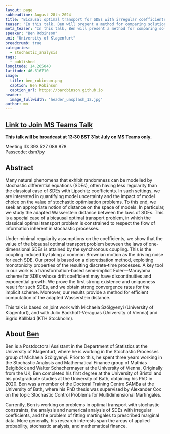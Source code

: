 ```yaml
---
layout: page
subheadline: August 28th 2024
title: "Bicausal optimal transport for SDEs with irregular coefficients"
teaser: "In this talk, Ben will present a method for comparing solutions of different SDEs, bringing together ideas from optimal transport, stochastic analysis, and numerical methods for SDEs with irregular coefficients."
meta_teaser: "In this talk, Ben will present a method for comparing solutions of different SDEs, bringing together ideas from optimal transport, stochastic analysis, and numerical methods for SDEs with irregular coefficients."
speaker: "Ben Robinson"
uni: "University of Klagenfurt"
breadcrumb: true
categories:
  - stochastic_analysis
tags:
  - published
longitude: 14.265040
latitude: 46.616710
image:
  title: ben_robinson.png
  caption: Ben Robinson
  caption_url: https://barobinson.github.io
header:
  image_fullwidth: "header_unsplash_12.jpg"
author: mo
---
```


## [Link to Join MS Teams Talk](https://eur01.safelinks.protection.outlook.com/ap/t-59584e83/?url=https%3A%2F%2Fteams.microsoft.com%2Fl%2Fmeetup-join%2F19%253ameeting_N2Q2NGY2NDEtYWVmNS00NzE3LWI0ZWMtMWFiZmE3NGM2MTc3%2540thread.v2%2F0%3Fcontext%3D%257b%2522Tid%2522%253a%2522377e3d22-4ea1-422d-b0ad-8fcc89406b9e%2522%252c%2522Oid%2522%253a%252243af9e94-a882-4d59-8a92-d00c8899065e%2522%257d&data=05%7C01%7Cccvdli20%40bath.ac.uk%7C4692626d8c3a4fe9f94908db8387ab1b%7C377e3d224ea1422db0ad8fcc89406b9e%7C0%7C0%7C638248390924867986%7CUnknown%7CTWFpbGZsb3d8eyJWIjoiMC4wLjAwMDAiLCJQIjoiV2luMzIiLCJBTiI6Ik1haWwiLCJXVCI6Mn0%3D%7C3000%7C%7C%7C&sdata=riObWy2OxzM%2BmiKhOXgep0Rc7lT5F0csNZdbmKCBQ1A%3D&reserved=0)

**This talk will be broadcast at 13:30 BST 31st July on MS Teams only.**

Meeting ID: 393 527 089 878 \
Passcode: dsm7py

## Abstract

Many natural phenomena that exhibit randomness can be modelled by stochastic differential equations (SDEs), often having less regularity than the classical case of SDEs with Lipschitz coefficients. In such settings, we are interested in quantifying model uncertainty and the impact of model choice on the value of stochastic optimisation problems. To this end, we seek an appropriate notion of distance on the space of models. In particular, we study the adapted Wasserstein distance between the laws of SDEs. This is a special case of a bicausal optimal transport problem, in which the classical optimal transport problem is constrained to respect the flow of information inherent in stochastic processes.

Under minimal regularity assumptions on the coefficients, we show that the value of the bicausal optimal transport problem between the laws of one-dimensional SDEs is attained by the synchronous coupling. This is the coupling induced by taking a common Brownian motion as the driving noise for each SDE. Our proof is based on a discretisation method, exploiting monotonicity properties of the resulting discrete-time processes. A key tool in our work is a transformation-based semi-implicit Euler—Maruyama scheme for SDEs whose drift coefficient may have discontinuities and exponential growth. We prove the first strong existence and uniqueness result for such SDEs, and we obtain strong convergence rates for the implicit scheme. Moreover, our results provide a method for efficient computation of the adapted Wasserstein distance.

This talk is based on joint work with Michaela Szölgyenyi (University of Klagenfurt), and with Julio Backhoff-Veraguas (University of Vienna) and Sigrid Källblad (KTH Stockholm).

## About [Ben](https://barobinson.github.io)

Ben is a Postdoctoral Assistant in the Department of Statistics at the University of Klagenfurt, where he is working in the Stochastic Processes group of Michaela Szölgyenyi. Prior to this, he spent three years working in the Stochastic Analysis and Mathematical Finance group of Mathias Beiglböck and Walter Schachermayer at the University of Vienna. Originally from the UK, Ben completed his first degree at the University of Bristol and his postgraduate studies at the University of Bath, obtaining his PhD in 2020. Ben was a member of the Doctoral Training Centre SAMBa at the University of Bath, where his PhD thesis was supervised by Alexander Cox on the topic Stochastic Control Problems for Multidimensional Martingales.

Currently, Ben is working on problems in optimal transport with stochastic constraints, the analysis and numerical analysis of SDEs with irregular coefficients, and the problem of fitting martingales to prescribed marginal data. More generally, his research interests span the areas of applied probability, stochastic analysis, and mathematical finance.
